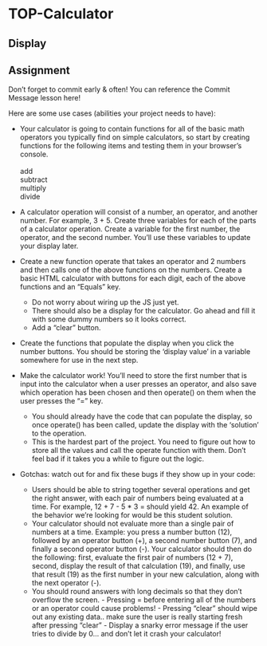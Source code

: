 # TOP-Calculator

## Display

## Assignment

Don’t forget to commit early & often! You can reference the Commit Message lesson here!

Here are some use cases (abilities your project needs to have):

- Your calculator is going to contain functions for all of the basic math operators you typically find on simple calculators, so start by creating functions for the following items and testing them in your browser’s console.
  <br>
  <br> add
  <br>subtract
  <br>multiply
  <br>divide
  <br>

- A calculator operation will consist of a number, an operator, and another number. For example, 3 + 5. Create three variables for each of the parts of a calculator operation. Create a variable for the first number, the operator, and the second number. You’ll use these variables to update your display later.

- Create a new function operate that takes an operator and 2 numbers and then calls one of the above functions on the numbers.
  Create a basic HTML calculator with buttons for each digit, each of the above
  functions and an “Equals” key.

  - Do not worry about wiring up the JS just yet.
  - There should also be a display for the calculator. Go ahead and fill it with some dummy numbers so it looks correct.
  - Add a “clear” button.

- Create the functions that populate the display when you click the number buttons. You should be storing the ‘display value’ in a variable somewhere for use in the next step.
- Make the calculator work! You’ll need to store the first number that is input into the calculator when a user presses an operator, and also save which operation has been chosen and then operate() on them when the user presses the “=” key.
  - You should already have the code that can populate the display, so once operate() has been called, update the display with the ‘solution’ to the operation.
  - This is the hardest part of the project. You need to figure out how to store all the values and call the operate function with them. Don’t feel bad if it takes you a while to figure out the logic.
- Gotchas: watch out for and fix these bugs if they show up in your code:
  <br>
  - Users should be able to string together several operations and get the right answer, with each pair of numbers being evaluated at a time. For example, 12 + 7 - 5 \* 3 = should yield 42. An example of the behavior we’re looking for would be this student solution.<br>
  - Your calculator should not evaluate more than a single pair of numbers at a time. Example: you press a number button (12), followed by an operator button (+), a second number button (7), and finally a second operator button (-). Your calculator should then do the following: first, evaluate the first pair of numbers (12 + 7), second, display the result of that calculation (19), and finally, use that result (19) as the first number in your new calculation, along with the next operator (-).<br>
  - You should round answers with long decimals so that they don’t overflow the screen. - Pressing = before entering all of the numbers or an operator could cause problems! - Pressing “clear” should wipe out any existing data.. make sure the user is really starting fresh after pressing “clear” - Display a snarky error message if the user tries to divide by 0… and don’t let it crash your calculator!
